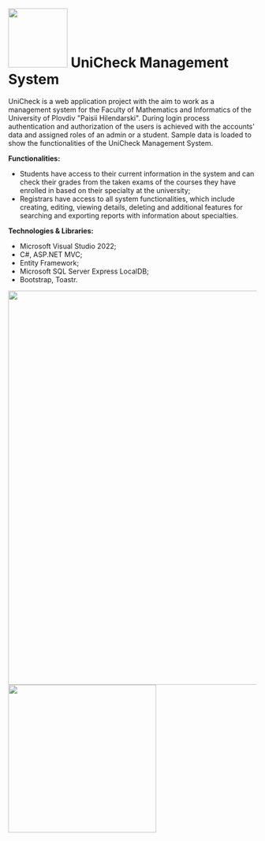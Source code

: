 # <img src="https://user-images.githubusercontent.com/83454633/213873766-6583b43c-d392-468a-82a8-97650cdefed3.jpg" width="120"> UniCheck Management System

UniCheck is a web application project with the aim to work as a management system for the Faculty of Mathematics and Informatics of the University of Plovdiv "Paisii Hilendarski". During login process authentication and authorization of the users is achieved with the accounts' data and assigned roles of an admin or a student. Sample data is loaded to show the functionalities of the UniCheck Management System.

**Functionalities:**
- Students have access to their current information in the system and can check their grades from the taken exams of the courses they have enrolled in based on their specialty at the university;
- Registrars have access to all system functionalities, which include creating, editing, viewing details, deleting and additional features for searching and exporting reports with information about specialties.

**Technologies & Libraries:**
- Microsoft Visual Studio 2022;
- C#, ASP.NET MVC;
- Entity Framework;
- Microsoft SQL Server Express LocalDB;
- Bootstrap, Toastr.

<img src="https://user-images.githubusercontent.com/83454633/213876406-b14d129f-8eaf-4019-914a-2a4df7020c69.jpg" width="800">

<img width="300" src="https://user-images.githubusercontent.com/83454633/213876661-0f044285-8219-40d4-9df5-17c3867aafa3.mp4" >
